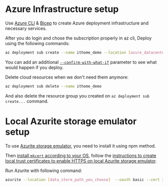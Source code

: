 # Azure Infrastructure setup

Use [Azure CLI](https://docs.microsoft.com/en-us/cli/azure/) & [Bicep](https://docs.microsoft.com/en-us/azure/azure-resource-manager/bicep/) to create Azure deployment infrastructure and necessary services.

After you do login and chose the subscription properly in az cli, Deploy using the following commands:

```sh
az deployment sub create --name ithome_demo --location [azure_datacenter_region_you_choose] --template-file ./main.bicep  --parameters deploy_region=[azure_datacenter_region_you_choose] parameters.json
```
You can add an additional [`--confirm-with-what-if`](https://docs.microsoft.com/en-us/azure/azure-resource-manager/bicep/deploy-what-if?tabs=azure-powershell%2CCLI#azure-cli) parameter to see what would happen if you deploy.

Delete cloud resources when we don't need them anymore:
```sh
az deployment sub delete --name ithome_demo
```

And also delete the resource group you created on `az deployment sub create...` command.

# Local Azurite storage emulator setup

To use [Azurite storage emulator](https://github.com/Azure/Azurite#npm), you need to install it using npm method.

Then [install `mkcert` according to your OS](https://github.com/FiloSottile/mkcert#installation), follow the [instructions to create local trust certificates to enable HTTPS on local Azurite storage emulator](https://github.com/Azure/Azurite#https-setup).

Run Azurite with following command:
```sh
azurite --location [data_store_path_you_choose]  --oauth basic --cert 127.0.0.1.pem --key 127.0.0.1-key.pem
```

